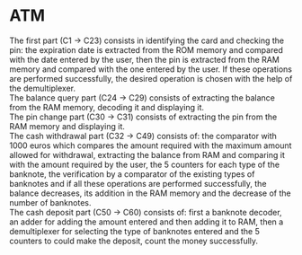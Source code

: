 # ATM

The first part (C1 -> C23) consists in identifying the card and checking the pin: the expiration date is extracted from the ROM memory and compared with the date entered by the user, then the pin is extracted from the RAM memory and compared with the one entered by the user. If these operations are performed successfully, the desired operation is chosen with the help of the demultiplexer. <br />
  The balance query part (C24 -> C29) consists of extracting the balance from the RAM memory, decoding it and displaying it.<br />
  The pin change part (C30 -> C31) consists of extracting the pin from the RAM memory and displaying it.<br />
  The cash withdrawal part (C32 -> C49) consists of: the comparator with 1000 euros which compares the amount required with the maximum amount allowed for withdrawal, extracting the balance from RAM and comparing it with the amount required by the user, the 5 counters for each type of the banknote, the verification by a comparator of the existing types of banknotes and if all these operations are performed successfully, the balance decreases, its addition in the RAM memory and the decrease of the number of banknotes.<br />
  The cash deposit part (C50 -> C60) consists of: first a banknote decoder, an adder for adding the amount entered and then adding it to RAM, then a demultiplexer for selecting the type of banknotes entered and the 5 counters to could make the deposit, count the money successfully.<br />
  
